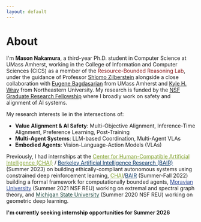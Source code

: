 ```yaml
---
layout: default
---
```


# About

I'm **Mason Nakamura**, a third-year Ph.D. student in Computer Science at UMass Amherst, working in the College of Information and Computer Sciences (CICS) as a member of the <a style="color: rgb(136, 28, 29)"> Resource-Bounded Reasoning Lab</a>, under the guidance of Professor [Shlomo Zilberstein](https://groups.cs.umass.edu/shlomo/) alongside a close collaboration with [Eugene Bagdasarian](https://people.cs.umass.edu/~eugene/) from UMass Amherst and [Kyle H. Wray](https://wray.ai/) from Northeastern University. My research is funded by the [NSF Graduate Research Fellowship](https://www.nsfgrfp.org/) where I broadly work on safety and alignment of AI systems.

My research interests lie in the intersections of:
- **Value Alignment & AI Safety**: Multi-Objective Alignment, Inference-Time Alignment, Preference Learning, Post-Training
- **Multi-Agent Systems**: LLM-based Coordination, Multi-Agent VLAs
- **Embodied Agents**: Vision-Language-Action Models (VLAs)

Previously, I had internships at the <a href="https://humancompatible.ai/" style="color: rgb(129, 162, 46)">Center for Human-Compatible Artificial Intelligence (CHAI)</a> / <a href="https://bair.berkeley.edu/" style="color: rgb(1, 49, 98)">Berkeley Artificial Intelligence Research (BAIR)</a> (Summer 2023) on building ethically-compliant autonomous systems using constrained deep reinforcement learning, <a href="https://humancompatible.ai/" style="color: rgb(129, 162, 46)"> CHAI</a>/<a href="https://bair.berkeley.edu/" style="color: rgb(1, 49, 98)">BAIR</a>  (Summer-Fall 2022) building a formal framework for computationally bounded agents, <a href="https://www.moravian.edu/mathematics/reu" style="color: rgb(44, 70, 147)"> Moravian University</a> (Summer 2021 NSF REU) working on extremal and spectral graph theory, and <a href="https://lbc.msu.edu/about/suriem.html" style="color: rgb(25, 69, 59)"> Michigan State University</a> (Summer 2020 NSF REU) working on geometric deep learning.

**I'm currently seeking internship opportunities for Summer 2026**